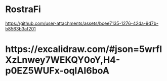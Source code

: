 # RostraFi

https://github.com/user-attachments/assets/bcee7135-1276-42da-9d7b-b8563b3af201


<h1>
  https://excalidraw.com/#json=5wrfIXzLnwey7WEKQY0oY,H4-p0EZ5WUFx-oqIAI6boA
</h1>
